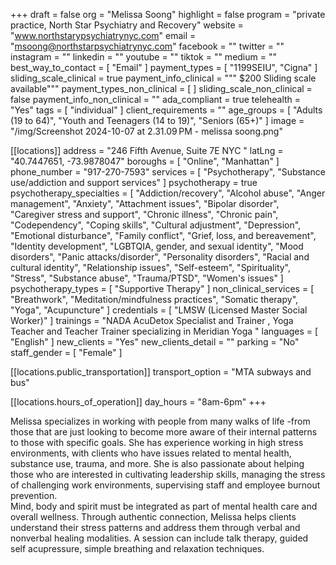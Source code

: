 +++
draft = false
org = "Melissa Soong"
highlight = false
program = "private practice, North Star Psychiatry and Recovery"
website = "www.northstarypsychiatrynyc.com"
email = "msoong@northstarpsychiatrynyc.com"
facebook = ""
twitter = ""
instagram = ""
linkedin = ""
youtube = ""
tiktok = ""
medium = ""
best_way_to_contact = [ "Email" ]
payment_types = [ "1199SEIU", "Cigna" ]
sliding_scale_clinical = true
payment_info_clinical = """
$200
Sliding scale available"""
payment_types_non_clinical = [ ]
sliding_scale_non_clinical = false
payment_info_non_clinical = ""
ada_compliant = true
telehealth = "Yes"
tags = [ "individual" ]
client_requirements = ""
age_groups = [
  "Adults (19 to 64)",
  "Youth and Teenagers (14 to 19)",
  "Seniors (65+)"
]
image = "/img/Screenshot 2024-10-07 at 2.31.09 PM - melissa soong.png"

[[locations]]
address = "246 Fifth Avenue, Suite 7E NYC "
latLng = "40.7447651, -73.9878047"
boroughs = [ "Online", "Manhattan" ]
phone_number = "917-270-7593"
services = [
  "Psychotherapy",
  "Substance use/addiction and support services"
]
psychotherapy = true
psychotherapy_specialties = [
  "Addiction/recovery",
  "Alcohol abuse",
  "Anger management",
  "Anxiety",
  "Attachment issues",
  "Bipolar disorder",
  "Caregiver stress and support",
  "Chronic illness",
  "Chronic pain",
  "Codependency",
  "Coping skills",
  "Cultural adjustment",
  "Depression",
  "Emotional disturbance",
  "Family conflict",
  "Grief, loss, and bereavement",
  "Identity development",
  "LGBTQIA, gender, and sexual identity",
  "Mood disorders",
  "Panic attacks/disorder",
  "Personality disorders",
  "Racial and cultural identity",
  "Relationship issues",
  "Self-esteem",
  "Spirituality",
  "Stress",
  "Substance abuse",
  "Trauma/PTSD",
  "Women's issues"
]
psychotherapy_types = [ "Supportive Therapy" ]
non_clinical_services = [
  "Breathwork",
  "Meditation/mindfulness practices",
  "Somatic therapy",
  "Yoga",
  "Acupuncture"
]
credentials = [ "LMSW (Licensed Master Social Worker)" ]
trainings = "NADA AcuDetox Specialist and Trainer , Yoga Teacher and Teacher Trainer specializing in Meridian Yoga "
languages = [ "English" ]
new_clients = "Yes"
new_clients_detail = ""
parking = "No"
staff_gender = [ "Female" ]

  [[locations.public_transportation]]
  transport_option = "MTA subways and bus"

  [[locations.hours_of_operation]]
  day_hours = "8am-6pm"
+++


Melissa specializes in working with people from many walks of life -from those that are just looking to become more aware of their internal patterns to those with specific goals. She has experience working in high stress environments, with clients who have issues related to mental health, substance use, trauma, and more. She is also passionate about helping those who are interested in cultivating leadership skills, managing the stress of challenging work environments, supervising staff and employee burnout prevention. <br>
Mind, body and spirit must be integrated as part of mental health care and overall wellness. Through authentic connection, Melissa helps clients understand their stress patterns and address them through verbal and nonverbal healing modalities. A session can include talk therapy, guided self acupressure, simple breathing and relaxation techniques. <br>
